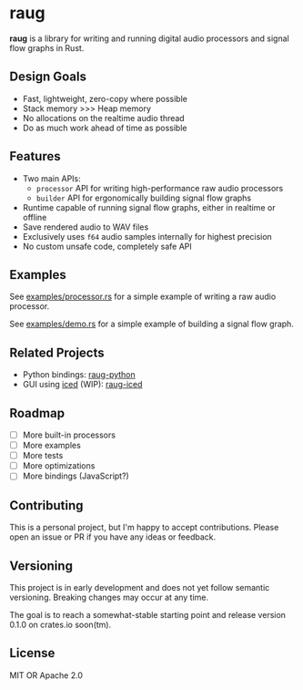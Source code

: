 # raug

**raug** is a library for writing and running digital audio processors and signal flow graphs in Rust.

## Design Goals

- Fast, lightweight, zero-copy where possible
- Stack memory >>> Heap memory
- No allocations on the realtime audio thread
- Do as much work ahead of time as possible

## Features

- Two main APIs:
  - `processor` API for writing high-performance raw audio processors
  - `builder` API for ergonomically building signal flow graphs
- Runtime capable of running signal flow graphs, either in realtime or offline
- Save rendered audio to WAV files
- Exclusively uses `f64` audio samples internally for highest precision
- No custom unsafe code, completely safe API

## Examples

See [examples/processor.rs](https://github.com/clstatham/raug/blob/master/examples/processor.rs) for a simple example of writing a raw audio processor.

See [examples/demo.rs](https://github.com/clstatham/raug/blob/master/examples/demo.rs) for a simple example of building a signal flow graph.

## Related Projects

- Python bindings: [raug-python](https://github.com/clstatham/raug-python)
- GUI using [iced](https://github.com/iced-rs/iced) (WIP): [raug-iced](https://github.com/clstatham/raug-iced)

## Roadmap

- [ ] More built-in processors
- [ ] More examples
- [ ] More tests
- [ ] More optimizations
- [ ] More bindings (JavaScript?)

## Contributing

This is a personal project, but I'm happy to accept contributions. Please open an issue or PR if you have any ideas or feedback.

## Versioning

This project is in early development and does not yet follow semantic versioning. Breaking changes may occur at any time.

The goal is to reach a somewhat-stable starting point and release version 0.1.0 on crates.io soon(tm).

## License

MIT OR Apache 2.0
